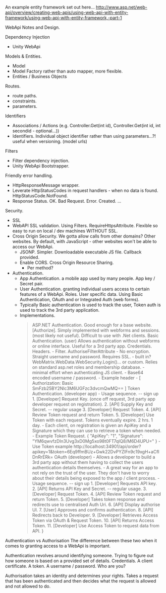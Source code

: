 An example entity framework set out here...
http://www.asp.net/web-api/overview/creating-web-apis/using-web-api-with-entity-framework/using-web-api-with-entity-framework,-part-1

WebApi Notes and Design.

Dependency Injection
- Unity WebApi

Models & Entities.
- Model
- Model Factory rather than auto mapper, more flexible.
- Entities / Business Objects

Routes.
- route paths.
- constraints.
- parameters.

Identifiers
- Associations / Actions (e.g. Controller.Get(int id), Controller.Get(int id, int secondid - optional...))
- Identifiers. Individual object identifier rather than using parameters...?! useful when versioning. (model urls)

Filters
- Filter dependency injection.
- Unity WebApi Bootstrapper.

Friendly error handling.
- HttpResponseMessage wrapper.
- Leverate HttpStatusCodes in request handlers - when no data is found. HttpStatusCode.NotFound.
- Response Status. OK. Bad Request. Error. Created. ...

Security.
- SSL
- WebAPI SSL validation. Using Filters. RequireHttpsAttribute. Flexible so easy to run on local / dev machines WITHOUT SSL.
- Cross Origin Security. We gotta allow calls from other domains? Other websites. By default, with JavaScript - other websites won't be able to access our WebApi.
  * JSONP. Simpler. Downloadable executable JS file. Callback provided.
  * Enable CORS. Cross Origin Resource Sharing.
    * Per method?
- Authentication.
	* App Authentication. a mobile app used by many people. App key / Secret pair.
	* User Authentication. granting individual users access to certain features of a WebApi. Roles. User specific data. Using Basic Authentication, OAuth and or Integrated Auth (web forms).
	* Typically Basic authentication is used to track the user, Token auth is used to track the 3rd party application.
	* Implementations.
		> ASP.NET Authentication. Good enough for a base website. [Authorize]. Simply implemented with webforms and sessions. (most likely not useful). Difficult to use with .Net clients.
		> Basic Authentication. (user) Allows authentication without webforms or online interface. Useful for a 3rd party app. Credentials. Headers.
			- Filter. AuthoriseFilterAttribute
			- No encryption. Straight username and password. Requires SSL.
			- built in? WebMatrix.WebData.WebSecurity.Login()... or custom. Relies on standard asp.net roles and membership database.
			- minimal effort when authenticating JS client.
			- Base64 encoded username / password. 
			- Example header - [ Authorization: Basic SmFzb25BY2Nlc3M6UGFzc3dvcmQwMQ== ]
		> Token Authentication. (developer app)
			- Usage sequence.
				-- sign up
				1. [Developer] Request Key. (once off request, 3rd party app developer request on registration).
				2. [API] Supply Key and Secret.
				-- regular usage
				3. [Developer] Request Token.
				4. [API] Review Token request and return Token.
				5. [Developer] Use Token with each request. Tokens eventually expire. 2 hrs. 1 day.
			- Each client, on registration is given an ApiKey and a Signature which they can use to retrieve a token when needed.
			- Example Token Request. { "ApiKey": "1", "Signature": "YM6qwvfzDIn3Uvg3xD0Mg5xo98t0FT7qIQ8/M6D4UPU=" }
			- Use Token example http://localhost:34901/api/order?apikey=1&token=6Eq9ffmBUz+Gwk22DvPYZlFn9c19xgH+aCfIDnRrERk=
		> OAuth (developer)
			- Allows a developer to build a 3rd party app without them having to collect the users authentication details themselves.
			- A great way for an app to not rely on the trust of the user. They don't have to worry about their details being exposed to the app / client process.
			- Usage sequence.
				-- sign up
				1. [Developer] Requests API key.
				2. [API] Returns API Key and Secret.
				-- regular usage.
				3. [Developer] Request Token.
				4. [API] Review Token request and return Token.
				5. [Developer] Takes token response and redirects use to centralised Auth Uri.
				6. [API] Display authorise UI.
				7. [User] Approves and confirms authentication.
				8. [API] Redirects back to Developer.
				9. [Developer] Retrieves Access Token via OAuth & Request Token.
				10. [API] Returns Access Token.
				11. [Developer] Use Access Token to request data from API.
}




Authentication vs Authorisation
The difference between these two when it comes to granting access to a WebApi is important.

Authentication revolves around identifying someone. Trying to figure out how someone is based on a provided set of details. Credentials. A client certificate. A token. A username / password. Who are you?

Authorisation takes an identity and determines your rights. Takes a request that has been authenticated and then decides what the request is allowed and not allowed to do.